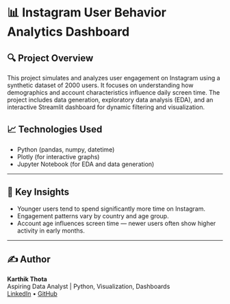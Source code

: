 
# 📊 Instagram User Behavior Analytics Dashboard

## 🔍 Project Overview
This project simulates and analyzes user engagement on Instagram using a synthetic dataset of 2000 users. It focuses on understanding how demographics and account characteristics influence daily screen time. The project includes data generation, exploratory data analysis (EDA), and an interactive Streamlit dashboard for dynamic filtering and visualization.




## 📈 Technologies Used
- Python (pandas, numpy, datetime)
- Plotly (for interactive graphs)
- Jupyter Notebook (for EDA and data generation)

---



## 📌 Key Insights
- Younger users tend to spend significantly more time on Instagram.
- Engagement patterns vary by country and age group.
- Account age influences screen time — newer users often show higher activity in early months.

---

## ✍️ Author
**Karthik Thota**  
Aspiring Data Analyst | Python, Visualization, Dashboards  
[LinkedIn](https://www.linkedin.com/karthik-thota-405a89310) • [GitHub](https://github.com/karthik-0306)
